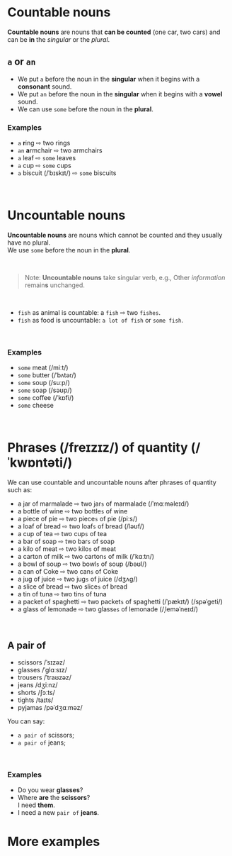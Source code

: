 # Countable nouns
**Countable nouns** are nouns that **can be counted** (one car, two cars) and can be **in** the *singular* or the *plural*.<br>

## `a` or `an`
- We put `a` before the noun in the **singular** when it begins with a **consonant** sound.
- We put `an` before the noun in the **singular** when it begins with a **vowel** sound.
- We can use `some` before the noun in the **plural**.

### Examples
- `a` **r**ing ⇨ two rings
- `an` **a**rmchair ⇨ two armchairs
- `a` leaf ⇨ `some` leaves
- `a` cup ⇨ `some` cups
- `a` biscuit (/ˈbɪskɪt/) ⇨ `some` biscuits

<br>

# Uncountable nouns
**Uncountable nouns** are nouns which cannot be counted and they usually have no plural.<br>
We use `some` before the noun in the **plural**.

<br>

> Note:
> **Uncountable nouns** take singular verb, e.g., Other *information* remain**s** unchanged.

<br>

- `fish` as animal is countable: a `fish` ⇨ two `fishes`.
- `fish` as food is uncountable: `a lot of fish` or `some fish`.

<br>

### Examples
- `some` meat (/miːt/)
- `some` butter (/ˈbʌtər/)
- `some` soup (/suːp/)
- `some` soap (/səʊp/)
- `some` coffee (/ˈkɒfi/)
- `some` cheese

<br>

# Phrases (/freɪzɪz/) of quantity (/ˈkwɒntəti/)
We can use countable and uncountable nouns after phrases of quantity such as:
- a jar of marmalade ⇨ two jar`s` of marmalade (/ˈmɑːməleɪd/)
- a bottle of wine ⇨ two bottle`s` of wine
- a piece of pie ⇨ two piece`s` of pie (/piːs/)
- a loaf of bread ⇨ two loaf`s` of bread (/ləʊf/)
- a cup of tea ⇨ two cup`s` of tea
- a bar of soap ⇨ two bar`s` of soap
- a kilo of meat ⇨ two kilo`s` of meat
- a carton of milk ⇨ two carton`s` of milk (/ˈkɑːtn/)
- a bowl of soup ⇨ two bowl`s` of soup (/bəʊl/)
- a can of Сoke ⇨ two can`s` of Сoke
- a jug of juice ⇨ two jug`s` of juice (/dʒʌɡ/)
- a slice of bread ⇨ two slice`s` of bread
- a tin of tuna ⇨ two tin`s` of tuna
- a packet of spaghetti ⇨ two packet`s` of spaghetti (/ˈpækɪt/) (/spəˈɡeti/)
- a glass of lemonade ⇨ two glass`es` of lemonade (/ˌleməˈneɪd/)

<br>

## A pair of
- scissors /ˈsɪzəz/
- glasses /ˈɡlɑːsɪz/
- trousers /ˈtraʊzəz/
- jeans /dʒiːnz/
- shorts /ʃɔːts/
- tights /taɪts/
- pyjamas /pəˈdʒɑːməz/

You can say:
- `a pair of` scissors;
- `a pair of` jeans;

<br>

### Examples
- Do you wear **glasses**?
- Where **are** the **scissors**?<br>I need **them**.
- I need a new `pair of` **jeans**.

# More examples
